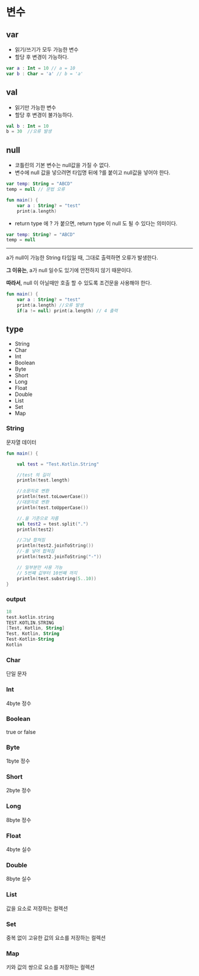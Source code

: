 # 변수

## var

- 읽기/쓰기가 모두 가능한 변수
- 할당 후 변경이 가능하다.

```kotlin
var a : Int = 10 // a = 10
var b : Char = 'a' // b = 'a'
```

## val

- 읽기만 가능한 변수
- 할당 후 변경이 불가능하다.

```kotlin           
val b : Int = 10
b = 30  //오류 발생
```

## null

- 코틀린의 기본 변수는 null값을 가질 수 없다.
- 변수에 null 값을 넣으려면 타입명 뒤에 ?를 붙이고 null값을 넣어야 한다.
```kotlin
var temp: String = "ABCD"
temp = null // 문법 오류
```   
```kotlin
fun main() {
    var a : String? = "test"
    print(a.length)
```

- return type 에 ? 가 붙으면, return type 이 null 도 될 수 있다는 의미이다.
 ```kotlin
var temp: String? = "ABCD"
temp = null
```
---
a가 null이 가능한 String 타입일 때, 그대로 출력하면 오류가 발생한다.

 <b>그 이유는</b>, a가 null 일수도 있기에 안전하지 않기 때문이다.   

<b>따라서</b>, null 이 아닐때만 호출 할 수 있도록 조건문을 사용해야 한다.

```kotlin
fun main() {
    var a : String? = "test"
    print(a.length) //오류 발생
    if(a != null) print(a.length) // 4 출력
```




## type

- String
- Char
- Int
- Boolean
- Byte
- Short
- Long
- Float
- Double
- List
- Set
- Map

### String

문자열 데이터
```kotlin
fun main() {

    val test = "Test.Kotlin.String"

    //test 의 길이
    println(test.length)

    //소문자로 변환
    println(test.toLowerCase())
    //대문자로 변환
    println(test.toUpperCase())

    //.을 기준으로 자름
    val test2 = test.split(".")
    println(test2)

    //그냥 합쳐짐
    println(test2.joinToString())
    //-를 넣어 합쳐짐
    println(test2.joinToString("-"))

    // 일부분만 사용 가능
    // 5번쨰 값부터 10번째 까지
    println(test.substring(5..10))
}
```
### output
```kotlin
18
test.kotlin.string
TEST.KOTLIN.STRING
[Test, Kotlin, String]
Test, Kotlin, String
Test-Kotlin-String
Kotlin
```

### Char

단일 문자

### Int

4byte 정수

### Boolean

true or false

### Byte

1byte 정수

### Short 

2byte 정수

### Long

8byte 정수

### Float

4byte 실수

### Double

8byte 실수

### List 
값을 요소로 저장하는 컬렉션

### Set

중복 없이 고유한 값의 요소를 저장하는 컬렉션

### Map

키와 값의 쌍으로 요소를 저장하는 컬렉션